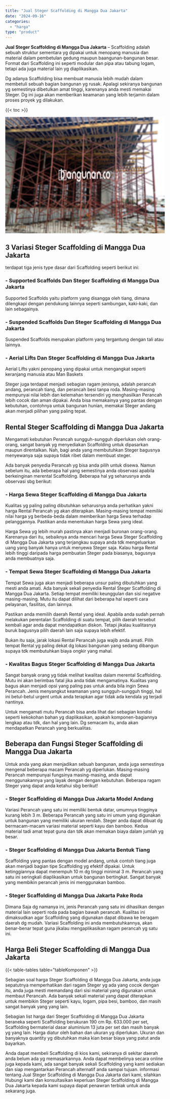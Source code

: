 ```yaml
---
title: "Jual Steger Scaffolding di Mangga Dua Jakarta"
date: "2024-09-16"
categories: 
  - "harga"
type: "product"
---
```


**Jual Steger Scaffolding di Mangga Dua Jakarta** – Scaffolding adalah sebuah struktur sementara yg dipakai untuk menopang manusia dan material dalam pembetulan gedung maupun baangunan-bangunan besar. Format dari Scaffolding ini seperti modular dan pipa atau tabung logam, tetapi ada juga material lain yg diaplikasikan.

Dg adanya Scaffolding bisa membuat manusia lebih mudah dalam membetuli sebuah bagian bangunan yg rusak. Apalagi sekiranya bangunan yg semestinya dibetulkan amat tinggi, karenanya anda mesti memakai Steger. Dg ini juga akan memberikan keamanan yang lebih terjamin dalam proses proyek yg dilakukan.

{{< toc >}}

![Jual Steger Scaffolding di Mangga Dua Jakarta](/images/sewa-scaffolding-steger-28.png)

## 3 Variasi Steger Scaffolding di Mangga Dua Jakarta

terdapat tiga jenis type dasar dari Scaffolding seperti berikut ini:

### \- Supported Scaffolds Dan Steger Scaffolding di Mangga Dua Jakarta

Supported Scaffolds yaitu platform yang disangga oleh tiang, dimana dilengkapi dengan pendukung lainnya seperti sambungan, kaki-kaki, dan lain sebagainya.

### \- Suspended Scaffolds Dan Steger Scaffolding di Mangga Dua Jakarta

Suspended Scaffolds merupakan platform yang tergantung dengan tali atau lainnya.

### \- Aerial Lifts Dan Steger Scaffolding di Mangga Dua Jakarta

Aerial Lifts yakni penopang yang dipakai untuk mengangkat seperti keranjang manusia atau Man Baskets

Steger juga terdapat menjadi sebagian ragam jenisnya, adalah perancah andang, perancah tiang, dan perancah besi tanpa roda. Masing-masing mempunyai nilai lebih dan kelemahan tersendiri yg menghasilkan Perancah lebih cocok dan aman dipakai. Anda bisa memakainya yang pantas dengan kebutuhan, contohnya untuk bangunan hunian, memakai Steger andang akan menjadi pilihan yang paling tepat.

## Rental Steger Scaffolding di Mangga Dua Jakarta

Mengamati kebutuhan Perancah sungguh-sungguh diperlukan oleh orang-orang, sangat banyak yg menyediakan Scaffolding untuk dipasarkan maupun direntalkan. Nah, bagi anda yang membutuhkan Steger bagusnya menyewanya saja supaya tidak ribet dalam membuat steger.

Ada banyak penyedia Perancah yg bisa anda pilih untuk disewa. Namun sebelum itu, ada beberapa hal yang semestinya anda observasi apabila berkeinginan merental Scaffolding. Beberapa hal yg seharusnya anda observasi sbg berikut:

### \- Harga Sewa Steger Scaffolding di Mangga Dua Jakarta

Kualitas yg paling paling dibutuhkan seharusnya anda perhatikan yakni harga Rental Perancah yg akan diterapkan. Masing-masing tempat memiliki nilai harga yg berbeda-beda dalam memberikan harga Sewa terhadap pelanggannya. Pastikan anda menentukan harga Sewa yang ideal.

Harga Sewa yg lebih murah pastinya akan menjadi buronan orang-orang. Karenanya dari itu, sebaiknya anda mencari harga Sewa Steger Scaffolding di Mangga Dua Jakarta yang terjangkau supaya anda tdk mengeluarkan uang yang banyak hanya untuk menyewa Steger saja. Kalau harga Rental lebih tinggi daripada harga pembuatan Steger pada biasanya, bagusnya anda membuatnya saja.

### \- Tempat Sewa Steger Scaffolding di Mangga Dua Jakarta

Tempat Sewa juga akan menjadi beberapa unsur paling dibutuhkan yang mesti anda amati. Ada banyak sekali penyedia Rental Steger Scaffolding di Mangga Dua Jakarta. Setiap tempat memiliki keunggulan dan sisi negative masing-masing. Mutu itu dapat dilihat dari beberapa hal seperti cara pelayanan, fasilitas, dan lainnya.

Pastikan anda memilih daerah Rental yang ideal. Apabila anda sudah pernah melakukan perentalan Scaffolding di suatu tempat, pilih daerah tersebut kembali agar anda dapat mendapatkan diskon. Tetapi jikalau kualitasnya buruk bagusnya pilih daerah lain saja supaya lebih efektif.

Bukan itu saja, jarak lokasi Rental Perancah juga wajib anda amati. Pilih tempat Rental yg paling dekat dg lokasi bangunan yang sedang dibangun supaya tdk membutuhkan biaya ongkir yang mahal.

### \- Kwalitas Bagus Steger Scaffolding di Mangga Dua Jakarta

Sangat banyak orang yg tidak melihat kwalitas dalam merental Scaffolding. Mutu ini akan berimbas fatal jika anda tidak mengamatinya. Kualitas yang bagus akan menjadi opsi yang paling pas untuk anda bila ingin Sewa Perancah. Jenis menyangkut keamanan yang sungguh-sungguh tinggi, hal ini betul-betul urgent untuk anda terapkan agar tidak ada kendala yg terjadi nantinya.

Untuk mengamati mutu Perancah bisa anda lihat dari sebagian kondisi seperti kekokohan bahan yg diaplikasikan, apakah komponen-bagiannya lengkap atau tdk, dan hal yang lain. Dg semacam itu, anda akan mendapatkan Perancah yang berkualitas.

## Beberapa dan Fungsi Steger Scaffolding di Mangga Dua Jakarta

Untuk anda yang akan menjadikan sebuah bangunan, anda juga semestinya mengenal beberapa macam Perancah yg diperlukan. Masing-masing Perancah mempunyai fungsinya masing-masing, anda dapat menggunakannya yang layak dengan dengan kebutuhan. Beberapa ragam Steger yang dapat anda ketahui sbg berikut!

### \- Steger Scaffolding di Mangga Dua Jakarta Model Andang

Variasi Perancah yang satu ini memiliki bentuk datar, umumnya tingginya kurang lebih 3 m. Beberapa Perancah yang satu ini umum yang digunakan untuk bangunan yang memiliki ukuran rendah. Steger anda dapat dibuat dg bermacam-macam variasi material seperti kayu dan bamboo. Kedua material tadi amat tepat guna dan tdk akan memakan biaya dalam jumlah yg besar.

### \- Steger Scaffolding di Mangga Dua Jakarta Bentuk Tiang

Scaffolding yang pantas dengan model andang, untuk contoh tiang juga akan menjadi bagian tipe Scaffolding yg efektif dipakai. Untuk ketinggiannya dapat menempuh 10 m dg tinggi minimal 3 m. Perancah yang satu ini seringkali diaplikasikan untuk bangunan bertingkat. Sangat banyak yang membikin perancah jenis ini menggunakan bamboo.

### \- Steger Scaffolding di Mangga Dua Jakarta Pake Roda

Dimana Saja dg namanya ini, jenis Perancah yang satu ini dihasilkan dengan material lain seperti roda pada bagian bawah perancah. Kualitas ini dimaksudkan agar Scaffolding yang digunakan dapat dibawa ke beragam daerah dg mudah. Variasi Scaffolding ini anda membutuhkannya, akan benar-benar tepat guna jikalau mengaplikasikan ragam perancah yg satu ini.

## Harga Beli Steger Scaffolding di Mangga Dua Jakarta

{{< table-tables table="tableKomponen" >}}

Sebagian soal harga Steger Scaffolding di Mangga Dua Jakarta, anda juga sepatutnya memperhatikan dari ragam Steger yg ada yang cocok dengan itu, anda juga mesti memandang dari sisi material yang digunakan untuk membaut Perancah. Ada banyak sekali material yang dapat diterapkan untuk membikin Steger seperti kayu, logam, pipa besi, bamboo, dan masih sangat banyak yang yang lain.

Sebagian list harga dari Steger Scaffolding di Mangga Dua Jakarta beraneka seperti Scaffolding berukuran 190 cm Rp. 633.000 per set, Scaffolding bermaterial dasar aluminium 13 juta per set dan masih banyak yg yang lain. Harga diatur oleh bahan dan ukuran yg diperlukan. Ukuran dan banyaknya quantity yg dibutuhkan maka kian besar biaya yang patut anda bayarkan.

Anda dapat membeli Scaffolding di kios kami, sekiranya di sekitar daerah anda belum ada yg memasarkannya. Anda dapat membelinya secara online juga kepada kami, ada sangat banyak sekali Scaffolding yang kami sediakan dan siap mengantarkan Perancah alternatif anda sampai tujuan. informasi tentang Jual Steger Scaffolding di Mangga Dua Jakarta dari kami, silahkan Hubungi kami dan konsultasikan keperluan Steger Scaffolding di Mangga Dua Jakarta kepada kami supaya dapat penawran terbiak untuk anda sekarang juga.
